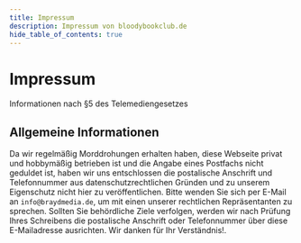 ```yaml
---
title: Impressum
description: Impressum von bloodybookclub.de
hide_table_of_contents: true
---
```

# Impressum
Informationen nach §5 des Telemediengesetzes
## Allgemeine Informationen
Da wir regelmäßig Morddrohungen erhalten haben, diese Webseite privat und hobbymäßig betrieben ist und die Angabe eines Postfachs nicht geduldet ist, haben wir uns entschlossen die postalische Anschrift und Telefonnummer aus datenschutzrechtlichen Gründen und zu unserem Eigenschutz nicht hier zu veröffentlichen. Bitte wenden Sie sich per E-Mail an `info@braydmedia.de`, um mit einen unserer rechtlichen Repräsentanten zu sprechen. Sollten Sie behördliche Ziele verfolgen, werden wir nach Prüfung Ihres Schreibens die postalische Anschrift oder Telefonnummer über diese E-Mailadresse ausrichten. Wir danken für Ihr Verständnis!.